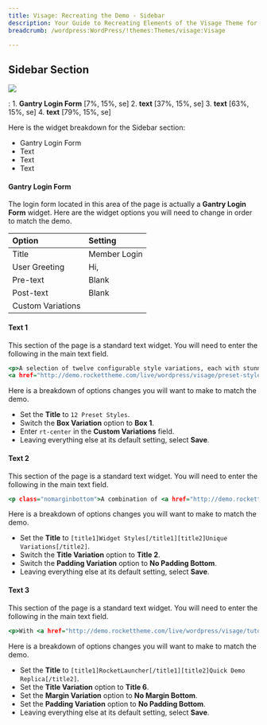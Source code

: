 ```yaml
---
title: Visage: Recreating the Demo - Sidebar
description: Your Guide to Recreating Elements of the Visage Theme for WordPress
breadcrumb: /wordpress:WordPress/!themes:Themes/visage:Visage

---
```


Sidebar Section
-----

![][demo1]

: 1. **Gantry Login Form** [7%, 15%, se]
  2. **text** [37%, 15%, se]
  3. **text** [63%, 15%, se]
  4. **text** [79%, 15%, se]

Here is the widget breakdown for the Sidebar section:

* Gantry Login Form
* Text
* Text
* Text

#### Gantry Login Form

The login form located in this area of the page is actually a **Gantry Login Form** widget. Here are the widget options you will need to change in order to match the demo.

| Option            | Setting                         |
| :---------------- | :------------------------------ |
| Title             | Member Login                    |
| User Greeting     | Hi,                             |
| Pre-text          | Blank                           |
| Post-text         | Blank                           |
| Custom Variations |                                 |

#### Text 1

This section of the page is a standard text widget. You will need to enter the following in the main text field.

~~~ .html
<p>A selection of twelve configurable style variations, each with stunning, sophisticated and refined graphics.</p>
<a href="http://demo.rockettheme.com/live/wordpress/visage/preset-styles/" class="readon"><span>More Information</span></a>
~~~

Here is a breakdown of options changes you will want to make to match the demo.

* Set the **Title** to `12 Preset Styles`.
* Switch the **Box Variation** option to **Box 1**.
* Enter `rt-center` in the **Custom Variations** field.
* Leaving everything else at its default setting, select **Save**.

#### Text 2

This section of the page is a standard text widget. You will need to enter the following in the main text field.

~~~ .html
<p class="nomarginbottom">A combination of <a href="http://demo.rockettheme.com/live/wordpress/visage/features/widget-variations/">28 widget variations</a>, both <strong>stylistic</strong> and structural, to provide a unique and <strong>individual</strong> approach to specific widgets.</p>
~~~

Here is a breakdown of options changes you will want to make to match the demo.

* Set the **Title** to `[title1]Widget Styles[/title1][title2]Unique Variations[/title2]`.
* Switch the **Title Variation** option to **Title 2**.
* Switch the **Padding Variation** option to **No Padding Bottom**.
* Leaving everything else at its default setting, select **Save**.

#### Text 3

This section of the page is a standard text widget. You will need to enter the following in the main text field.

~~~ .html
<p>With <a href="http://demo.rockettheme.com/live/wordpress/visage/tutorials/rocketlauncher/">RocketLauncher</a>, easily replicate the demo, which contains a <strong>full</strong> WordPress install, the theme and any other <strong>sample</strong> data.</p>
~~~

Here is a breakdown of options changes you will want to make to match the demo.

* Set the **Title** to `[title1]RocketLauncher[/title1][title2]Quick Demo Replica[/title2]`.
* Set the **Title Variation** option to **Title 6**.
* Set the **Margin Variation** option to **No Margin Bottom**.
* Set the **Padding Variation** option to **No Padding Bottom**.
* Leaving everything else at its default setting, select **Save**.

[demo1]: assets/demo_6.jpg
